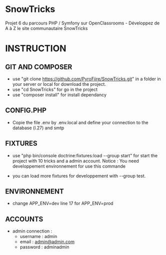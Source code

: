 SnowTricks
=====================

Projet 6 du parcours PHP / Symfony sur OpenClassrooms - Développez de A à Z le site communautaire SnowTricks

INSTRUCTION
===========

GIT AND COMPOSER
--------------------

* use "git clone https://github.com/PyroFiire/SnowTricks.git" in a folder in your server or local for download the project.
* use "cd SnowTricks" for go in the project
* use "composer install" for install dependancy

CONFIG.PHP
----------

* Copie the file .env by .env.local and define your connection to the database (l.27) and smtp


FIXTURES
--------

* use "php bin/console doctrine:fixtures:load --group start" for start the project with 10 tricks and a admin account.
Notice : You need developpement environnement for use this commande

* you can load more fixtures for developpement with --group test.

ENVIRONNEMENT
-------------

* change APP_ENV=dev line 17 for APP_ENV=prod

ACCOUNTS
--------

* admin connection :
    * username : admin
	* email : admin@admin.com
	* password : adminadmin